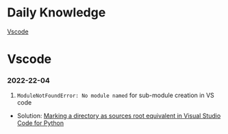 # Daily Knowledge
[Vscode](./vscode)
# Vscode
### 2022-22-04
1. `ModuleNotFoundError: No module named` for sub-module creation in VS code
  - Solution: [Marking a directory as sources root equivalent in Visual Studio Code for Python](https://www.qualityology.com/tech/marking-a-folder-as-sources-root-equivalent-in-visual-studio-code-for-python/)


